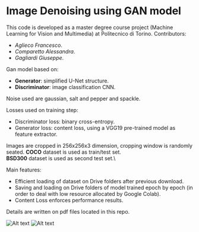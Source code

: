 # Image Denoising using GAN model
This code is developed as a master degree course project (Machine Learning for Vision and Multimedia) at Politecnico di Torino. 
Contributors:
- *Aglieco Francesco*.
- *Comparetto Alessandra*.
- *Gagliardi Giuseppe*.

Gan model based on:
- **Generator**: simplified U-Net structure.
- **Discriminator**: image classification CNN.

Noise used are gaussian, salt and pepper and spackle. 

Losses used on training step: 
- Discriminator loss: binary cross-entropy.
- Generator loss: content loss, using a VGG19 pre-trained model as feature extractor. 

Images are cropped in 256x256x3 dimension, cropping window is randomly seated.
**COCO** dataset is used as train/test set.\
**BSD300** dataset is used as second test set.\ 

Main features: 
- Efficient loading of dataset on Drive folders after previous download. 
- Saving and loading on Drive folders of model trained epoch by epoch (in order to deal with low resource allocated by Google Colab).
- Content Loss enforces performance results. 

Details are written on pdf files located in this repo. 

![Alt text](https://drive.google.com/file/d/1BShIObLwgMIz0Rqjo0g62NIY5hbO2idG/view?usp=sharing?raw=true "Title")
![Alt text](relative/path/to/img.jpg?raw=true "Title")

